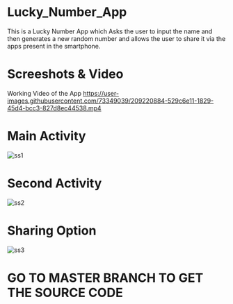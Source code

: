 # Lucky_Number_App
This is a Lucky Number App which Asks the user to input the name and then generates a new random number and allows the user to share it via the apps present in the smartphone.
 
# Screeshots & Video

Working Video of the App
https://user-images.githubusercontent.com/73349039/209220884-529c6e11-1829-45d4-bcc3-827d8ec44538.mp4

# Main Activity
![ss1](https://user-images.githubusercontent.com/73349039/209220904-4d35da42-aa11-4e18-87eb-071131f1f94f.jpg)

# Second Activity
![ss2](https://user-images.githubusercontent.com/73349039/209220920-b4c5c856-10c1-47eb-982c-6155262bc13b.jpg)

# Sharing Option
![ss3](https://user-images.githubusercontent.com/73349039/209220923-dd0d9509-b5f3-4c8c-abe7-f1f28bef9ea6.jpg)

# GO TO MASTER BRANCH TO GET THE SOURCE CODE
